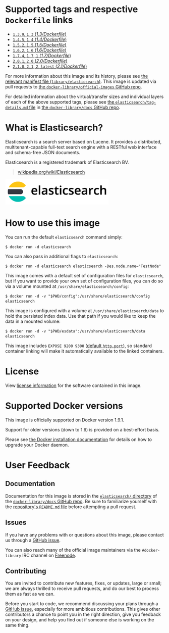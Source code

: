 # Supported tags and respective `Dockerfile` links

-	[`1.3.9`, `1.3` (*1.3/Dockerfile*)](https://github.com/docker-library/elasticsearch/blob/7b3badaa502c496462ebad7f45eac45a8fb44030/1.3/Dockerfile)
-	[`1.4.5`, `1.4` (*1.4/Dockerfile*)](https://github.com/docker-library/elasticsearch/blob/7b3badaa502c496462ebad7f45eac45a8fb44030/1.4/Dockerfile)
-	[`1.5.2`, `1.5` (*1.5/Dockerfile*)](https://github.com/docker-library/elasticsearch/blob/7b3badaa502c496462ebad7f45eac45a8fb44030/1.5/Dockerfile)
-	[`1.6.2`, `1.6` (*1.6/Dockerfile*)](https://github.com/docker-library/elasticsearch/blob/7b3badaa502c496462ebad7f45eac45a8fb44030/1.6/Dockerfile)
-	[`1.7.4`, `1.7`, `1` (*1.7/Dockerfile*)](https://github.com/docker-library/elasticsearch/blob/e2982f617a25c891a50192fb26b48c7c3b367e81/1.7/Dockerfile)
-	[`2.0.1`, `2.0` (*2.0/Dockerfile*)](https://github.com/docker-library/elasticsearch/blob/730ed65afd6f61ffc39c3b4832458e378b49312a/2.0/Dockerfile)
-	[`2.1.0`, `2.1`, `2`, `latest` (*2.1/Dockerfile*)](https://github.com/docker-library/elasticsearch/blob/0d393d9a0a2e24fca022a89ad10c7050b2925292/2.1/Dockerfile)

For more information about this image and its history, please see [the relevant manifest file (`library/elasticsearch`)](https://github.com/docker-library/official-images/blob/master/library/elasticsearch). This image is updated via pull requests to [the `docker-library/official-images` GitHub repo](https://github.com/docker-library/official-images).

For detailed information about the virtual/transfer sizes and individual layers of each of the above supported tags, please see [the `elasticsearch/tag-details.md` file](https://github.com/docker-library/docs/blob/master/elasticsearch/tag-details.md) in [the `docker-library/docs` GitHub repo](https://github.com/docker-library/docs).

# What is Elasticsearch?

Elasticsearch is a search server based on Lucene. It provides a distributed, multitenant-capable full-text search engine with a RESTful web interface and schema-free JSON documents.

Elasticsearch is a registered trademark of Elasticsearch BV.

> [wikipedia.org/wiki/Elasticsearch](https://en.wikipedia.org/wiki/Elasticsearch)

![logo](https://raw.githubusercontent.com/docker-library/docs/master/elasticsearch/logo.png)

# How to use this image

You can run the default `elasticsearch` command simply:

```console
$ docker run -d elasticsearch
```

You can also pass in additional flags to `elasticsearch`:

```console
$ docker run -d elasticsearch elasticsearch -Des.node.name="TestNode"
```

This image comes with a default set of configuration files for `elasticsearch`, but if you want to provide your own set of configuration files, you can do so via a volume mounted at `/usr/share/elasticsearch/config`:

```console
$ docker run -d -v "$PWD/config":/usr/share/elasticsearch/config elasticsearch
```

This image is configured with a volume at `/usr/share/elasticsearch/data` to hold the persisted index data. Use that path if you would like to keep the data in a mounted volume:

```console
$ docker run -d -v "$PWD/esdata":/usr/share/elasticsearch/data elasticsearch
```

This image includes `EXPOSE 9200 9300` ([default `http.port`](http://www.elastic.co/guide/en/elasticsearch/reference/1.5/modules-http.html)), so standard container linking will make it automatically available to the linked containers.

# License

View [license information](https://github.com/elasticsearch/elasticsearch/blob/66b5ed86f7adede8102cd4d979b9f4924e5bd837/LICENSE.txt) for the software contained in this image.

# Supported Docker versions

This image is officially supported on Docker version 1.9.1.

Support for older versions (down to 1.6) is provided on a best-effort basis.

Please see [the Docker installation documentation](https://docs.docker.com/installation/) for details on how to upgrade your Docker daemon.

# User Feedback

## Documentation

Documentation for this image is stored in the [`elasticsearch/` directory](https://github.com/docker-library/docs/tree/master/elasticsearch) of the [`docker-library/docs` GitHub repo](https://github.com/docker-library/docs). Be sure to familiarize yourself with the [repository's `README.md` file](https://github.com/docker-library/docs/blob/master/README.md) before attempting a pull request.

## Issues

If you have any problems with or questions about this image, please contact us through a [GitHub issue](https://github.com/docker-library/elasticsearch/issues).

You can also reach many of the official image maintainers via the `#docker-library` IRC channel on [Freenode](https://freenode.net).

## Contributing

You are invited to contribute new features, fixes, or updates, large or small; we are always thrilled to receive pull requests, and do our best to process them as fast as we can.

Before you start to code, we recommend discussing your plans through a [GitHub issue](https://github.com/docker-library/elasticsearch/issues), especially for more ambitious contributions. This gives other contributors a chance to point you in the right direction, give you feedback on your design, and help you find out if someone else is working on the same thing.
